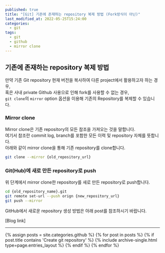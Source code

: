 ```yaml
---
published: true
title: "[Git] 기존에 존재하는 repository 복제 방법 (Fork방식이 아닌)"
last_modified_at: 2022-05-25T15:24:00
categories:
  - git
tags:
  - git
  - github
  - mirror clone
---
```


## 기존에 존재하는 repository 복제 방법
만약 기존 Git repository 현재 버전을 복사하여 다른 project에서 활용하고자 하는 경우, <br>
혹은 사내 private Github 사용으로 인해 fork를 사용할 수 없는 경우, <br>
```git clone```의 ```mirror``` option 옵션을 이용해 기존의 Repository를 복제할 수 있습니다.

### Mirror clone
Mirror clone은 기존 repository의 모든 참조을 가져오는 것을 말합니다. <br>
여기서 참조란 commit log, branch를 포함한 모든 이력 및 repository 자체를 뜻합니다. <br>
아래와 같이 mirror clone을 통해 기존 repository를 clone합니다.
```sh
git clone --mirror {old_repository_url}
```

### Git(Hub)에 새로 만든 repository로 push
위 단계에서 mirror clone한 repository를 새로 만든 repository로 push합니다.
```sh
cd {old_repository_name}.git
git remote set-url --push orign {new_repository_url}
git push --mirror
```

GitHub에서 새로운 repository 생성 방법은 아래 post를 참조하시기 바랍니다.

[Blog link] <br>

- - -
{% assign posts = site.categories.github %}
{% for post in posts %}
  {% if post.title contains 'Create git repository' %}
    {% include archive-single.html type=page.entries_layout %}
  {% endif %} 
{% endfor %}

